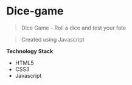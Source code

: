 # Dice-game

> Dice Game - Roll a dice and test your fate

> Created using Javascript

**Technology Stack**

- HTML5
- CSS3
- Javascript
